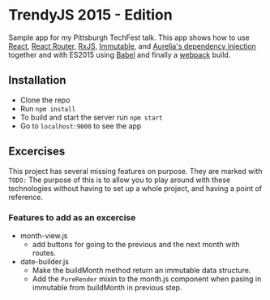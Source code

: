 # TrendyJS 2015 - Edition
Sample app for my Pittsburgh TechFest talk. This app shows how to use [React](https://facebook.github.io/react/), [React Router](https://github.com/rackt/react-router), [RxJS](https://github.com/Reactive-Extensions/RxJS), [Immutable](https://facebook.github.io/immutable-js/), and [Aurelia's dependency injection](https://github.com/aurelia/dependency-injection) together and with ES2015 using [Babel](http://babeljs.io/) and finally a [webpack](http://webpack.github.io/) build.

## Installation
- Clone the repo
- Run `npm install`
- To build and start the server run `npm start`
- Go to `localhost:9000` to see the app

## Excercises
This project has several missing features on purpose. They are marked with `TODO:` The purpose of this is to allow you to play around with these technologies without having to set up a whole project, and having a point of reference.

### Features to add as an excercise
- month-view.js
    - add buttons for going to the previous and the next month with routes.
- date-builder.js
    - Make the buildMonth method return an immutable data structure.
    - Add the `PureRender` mixin to the month.js component when pasing in immutable from buildMonth in previous step.

